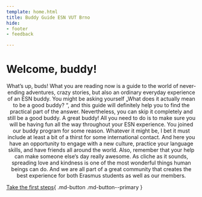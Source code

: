 ```yaml
---
template: home.html
title: Buddy Guide ESN VUT Brno
hide:
- footer
- feedback

---
```


# Welcome, buddy!

<div align="center">What’s up, buds! What you are reading now is a guide to the world of never-ending adventures, crazy stories, but also an ordinary everyday experience of an ESN buddy. You might be asking yourself „What does it actually mean to be a good buddy? “, and this guide will definitely help you to find the practical part of the answer. Nevertheless, you can skip it completely and still be a good buddy. A great buddy! All you need to do is to make sure you will be having fun all the way throughout your ESN experience. You joined our buddy program for some reason. Whatever it might be, I bet it must include at least a bit of a thirst for some international contact. And here you have an opportunity to engage with a new culture, practice your language skills, and have friends all around the world. Also, remember that your help can make someone else‘s day really awesome. As cliche as it sounds, spreading love and kindness is one of the most wonderful things human beings can do. And we are all part of a great community that creates the best experience for both Erasmus students as well as our members.</div>


[Take the first steps](first-steps.md){ .md-button .md-button--primary }
